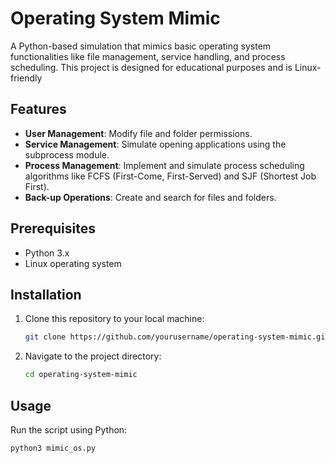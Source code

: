 # Operating System Mimic

A Python-based simulation that mimics basic operating system functionalities like file management, service handling, and process scheduling. This project is designed for educational purposes and is Linux-friendly

## Features

- **User Management**: Modify file and folder permissions.
- **Service Management**: Simulate opening applications using the subprocess module.
- **Process Management**: Implement and simulate process scheduling algorithms like FCFS (First-Come, First-Served) and SJF (Shortest Job First).
- **Back-up Operations**: Create and search for files and folders.

## Prerequisites

- Python 3.x
- Linux operating system


## Installation

1. Clone this repository to your local machine:
    ```bash
    git clone https://github.com/yourusername/operating-system-mimic.git
    ```
2. Navigate to the project directory:
    ```bash
    cd operating-system-mimic
    ```

## Usage

Run the script using Python:

```bash
python3 mimic_os.py
